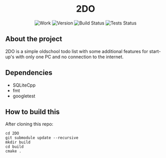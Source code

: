 <div align="center">

# 2DO


![Work](https://img.shields.io/badge/work-in_progress-yellow.svg)
![Version](https://img.shields.io/badge/version-0.0.1-blue.svg)
![Build Status](https://img.shields.io/badge/build-passing-green.svg)
![Tests Status](https://img.shields.io/badge/tests-passing-green.svg)

</div>

## About the project

2DO is a simple oldschool todo list with some additional features for start-up's with only one PC and no connection to the internet.

## Dependencies
- SQLiteCpp
- fmt
- googletest
  
## How to build this

After cloning this repo:

```
cd 2DO
git submodule update --recursive
mkdir build
cd build
cmake .
```
